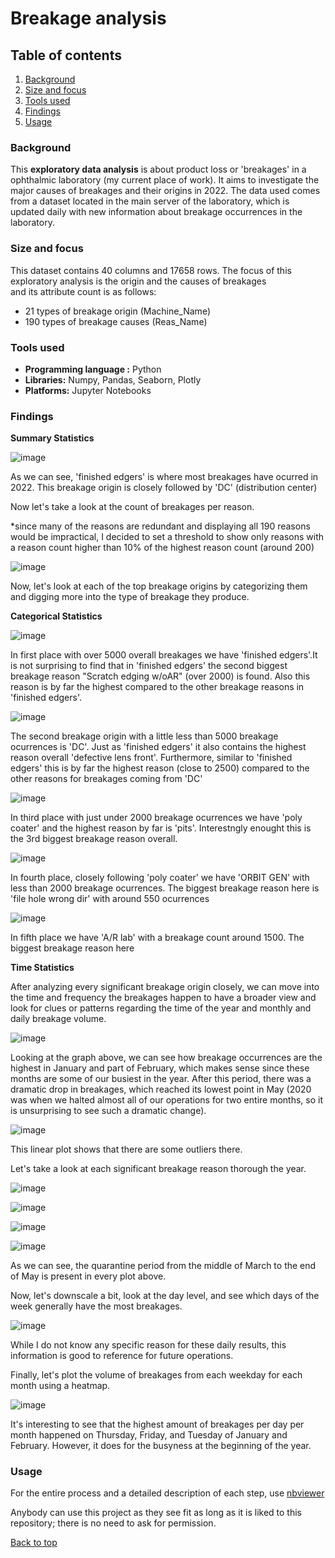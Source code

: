 # Breakage analysis
## Table of contents

1. [Background](#background)
2. [Size and focus](#size-and-focus)
3. [Tools used](#tools-used)
4. [Findings](#findings)
5. [Usage](#usage)

### Background
This **exploratory data analysis** is about product loss or 'breakages' in a ophthalmic laboratory (my current place of work). It aims to investigate the major causes of breakages and their origins in 2022. The data used comes from a dataset located in the main server of the laboratory, which is updated daily with new information about breakage occurrences in the laboratory.


### Size and focus
This dataset contains 40 columns and 17658 rows.
The focus of this exploratory analysis is the origin and the causes of breakages  
and its attribute count is as follows:
- 21 types of breakage origin (Machine_Name)
- 190 types of breakage causes (Reas_Name)

### Tools used
- **Programming language :** Python
- **Libraries:** Numpy, Pandas, Seaborn, Plotly
- **Platforms:** Jupyter Notebooks

### Findings

**Summary Statistics**

![image](https://github.com/ojimenez24/Breakage2022/assets/123837381/7a423ed8-8549-417b-887b-952dc5a3605b)

As we can see, 'finished edgers' is where most breakages have ocurred in 2022. 
This breakage origin is closely followed by 'DC' (distribution center)

Now let's take a look at the count of breakages per reason.

*since many of the reasons are redundant and displaying all 190 reasons would be impractical, I decided to set a threshold to show only reasons with a reason count higher than 10% of the highest reason count (around 200)

![image](https://github.com/ojimenez24/Breakage2022/assets/123837381/375c7038-0bdf-40fc-a63a-1dfb7ad284f3)

Now, let's look at each of the top breakage origins by categorizing them and digging more into the type of breakage they produce.



**Categorical Statistics**

![image](https://github.com/ojimenez24/Breakage2022/assets/123837381/dc0644f8-8e94-40a3-808f-7b11ea3c0800)

In first place with over 5000 overall breakages we have 'finished edgers'.It is not surprising to find that in 'finished edgers' the second biggest breakage reason "Scratch edging w/oAR" (over 2000) is found. Also this reason is by far the highest compared to the other breakage reasons in 'finished edgers'.

![image](https://github.com/ojimenez24/Breakage2022/assets/123837381/c382a31b-fb3c-4857-b382-bf948e351f24)


The second breakage origin with a little less than 5000 breakage ocurrences is 'DC'. Just as 'finished edgers' it also  contains the highest reason overall 'defective lens front'. Furthermore, similar to 'finished edgers' this is by far the highest reason (close to 2500) compared to the other reasons for breakages coming from 'DC' 

![image](https://github.com/ojimenez24/Breakage2022/assets/123837381/4e488c53-1784-483e-b67c-111ca6387ef8)

In third place with just under 2000 breakage ocurrences we have 'poly coater' and the highest reason by far is 'pits'. Interestngly enought this is the 3rd biggest breakage reason overall.

![image](https://github.com/ojimenez24/Breakage2022/assets/123837381/6dd6cf30-d5f5-4e19-98fa-771ded5fd6f7)

In fourth place, closely following 'poly coater' we have 'ORBIT GEN' with less than 2000 breakage ocurrences. The biggest breakage reason here is 'file hole wrong dir' with around 550 ocurrences

![image](https://github.com/ojimenez24/Breakage2022/assets/123837381/1fa172c9-0a23-496c-9de5-4aa31bd22eae)

In fifth place we have 'A/R lab' with a breakage count around 1500. The biggest breakage reason here

**Time Statistics**

After analyzing every significant breakage origin closely, we can move into the time and frequency the breakages happen to have a broader view and look for clues or patterns regarding the time of the year and monthly and daily breakage volume.

![image](https://user-images.githubusercontent.com/123837381/230182980-01c58655-cb77-4248-9e00-dc1ee0c71006.png)

Looking at the graph above, we can see how breakage occurrences are the highest in January and part of February, which makes sense since these months are some of our busiest in the year. After this period, there was a dramatic drop in breakages, which reached its lowest point in May (2020 was when we halted almost all of our operations for two entire months, so it is unsurprising to see such a dramatic change).


![image](https://user-images.githubusercontent.com/123837381/230186500-7d70e827-cf38-4837-83f6-f372179fac46.png)

This linear plot shows that there are some outliers there.

Let's take a look at each significant breakage reason thorough the year.

![image](https://user-images.githubusercontent.com/123837381/230193999-f6dff9c4-6652-4c95-ad2e-1e9d086f5907.png)

![image](https://user-images.githubusercontent.com/123837381/230194077-58877012-f030-41d1-912d-c79c817a5726.png)

![image](https://user-images.githubusercontent.com/123837381/230194188-ff3fd37e-b766-473a-bf72-c4630eaa83d2.png)

![image](https://user-images.githubusercontent.com/123837381/230194253-07f04c00-a36a-4c4c-825d-eba4ebf2e83e.png)

As we can see, the quarantine period from the middle of March to the end of May is present in every plot above.

Now, let's downscale a bit, look at the day level, and see which days of the week generally have the most breakages.

![image](https://user-images.githubusercontent.com/123837381/230658279-21287987-dc55-4d2b-aadc-b2c65e76c57f.png)

While I do not know any specific reason for these daily results, this information is good to reference for future operations.

Finally, let's plot the volume of breakages from each weekday for each month using a heatmap.

![image](https://user-images.githubusercontent.com/123837381/230659394-5552add2-dc0b-4dab-8796-27bd6d7216f9.png)

It's interesting to see that the highest amount of breakages per day per month happened on Thursday, Friday, and Tuesday of January and February. However, it does for the busyness at the beginning of the year.





### Usage
For the entire process and a detailed description of each step, use [nbviewer](https://nbviewer.org/github/ojimenez24/Breakage-Analysis/blob/main/Data%20Science%20Project%20-%20Breakages%20EA.ipynb)

Anybody can use this project as they see fit as long as it is liked to this repository; there is no need to ask for permission.

[Back to top](#breakage-analysis)
